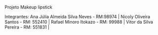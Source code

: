 Projeto Makeup lipstick

Integrantes: 
Ana Júlia Almeida Silva Neves - RM:98974 |
Nicoly Oliveira Santos - RM: 552410 |
Rafael Minoro Itokazo - RM: 99988 |
Vitor da Silva Pereira - RM: 551831 |
